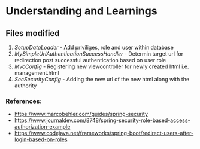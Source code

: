 # Understanding and Learnings

## Files modified
1. _*SetupDataLoader*_ - Add priviliges, role and user within database
2. _*MySimpleUrlAuthenticationSuccessHandler*_ - Determin target url for redirection post successful authentication based on user role
3. _*MvcConfig*_ - Registering new viewcontroller for newly created html i.e. management.html
4. _*SecSecurityConfig*_ - Adding the new url of the new html along with the authority  


### References: 
- https://www.marcobehler.com/guides/spring-security
- https://www.journaldev.com/8748/spring-security-role-based-access-authorization-example
- https://www.codejava.net/frameworks/spring-boot/redirect-users-after-login-based-on-roles
